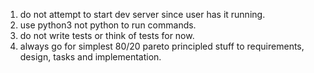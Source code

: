 <!------------------------------------------------------------------------------------
   Add Rules to this file or a short description and have Kiro refine them for you:   
-------------------------------------------------------------------------------------> 

1. do not attempt to start dev server since user has it running.
2. use python3 not python to run commands.
3. do not write tests or think of tests for now.
4. always go for simplest 80/20 pareto principled stuff to requirements, design, tasks and implementation.
